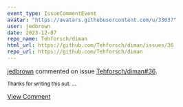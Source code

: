 ```yaml
---
event_type: IssueCommentEvent
avatar: "https://avatars.githubusercontent.com/u/3303?"
user: jedbrown
date: 2023-12-07
repo_name: Tehforsch/diman
html_url: https://github.com/Tehforsch/diman/issues/36
repo_url: https://github.com/Tehforsch/diman
---
```


<a href='https://github.com/jedbrown' target='_blank'>jedbrown</a> commented on issue <a href='https://github.com/Tehforsch/diman/issues/36' target='_blank'>Tehforsch/diman#36</a>.

<small>Thanks for writing this out....</small>

<a href='https://github.com/Tehforsch/diman/issues/36' target='_blank'>View Comment</a>